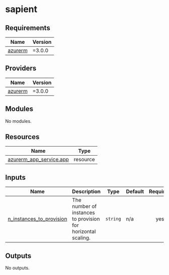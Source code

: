 # sapient
<!-- BEGIN_TF_DOCS -->
## Requirements

| Name | Version |
|------|---------|
| <a name="requirement_azurerm"></a> [azurerm](#requirement\_azurerm) | =3.0.0 |

## Providers

| Name | Version |
|------|---------|
| <a name="provider_azurerm"></a> [azurerm](#provider\_azurerm) | =3.0.0 |

## Modules

No modules.

## Resources

| Name | Type |
|------|------|
| [azurerm_app_service.app](https://registry.terraform.io/providers/hashicorp/azurerm/3.0.0/docs/resources/app_service) | resource |

## Inputs

| Name | Description | Type | Default | Required |
|------|-------------|------|---------|:--------:|
| <a name="input_n_instances_to_provision"></a> [n\_instances\_to\_provision](#input\_n\_instances\_to\_provision) | The number of instances to provision for horizontal scaling. | `string` | n/a | yes |

## Outputs

No outputs.
<!-- END_TF_DOCS -->